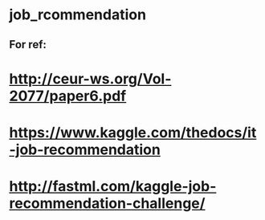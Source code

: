 # job_rcommendation
## For ref:
# http://ceur-ws.org/Vol-2077/paper6.pdf
# https://www.kaggle.com/thedocs/it-job-recommendation
# http://fastml.com/kaggle-job-recommendation-challenge/
